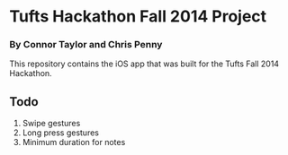 # Tufts Hackathon Fall 2014 Project

### By Connor Taylor and Chris Penny

This repository contains the iOS app that was built for the Tufts Fall 2014 Hackathon.

## Todo

1. Swipe gestures
2. Long press gestures
3. Minimum duration for notes